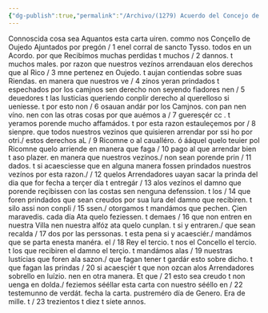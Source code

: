 ```yaml
---
{"dg-publish":true,"permalink":"/Archivo/(1279) Acuerdo del Concejo de Oviedo/","tags":["#Siglo_13","a1274","escrito","Oviedo","medieval","documento"]}
---
```



Connoscida cosa sea Aquantos esta carta uiren. commo nos Conçello de Oujedo Ajuntados por pregón / 1 enel corral de sancto Tysso. todos en un Acordo. por que Recibímos muchas perdidas t muchos / 2 dannos. t muchos males. por razon que nuestros vezínos arrendauan elos derechos que al Rico / 3 mne pertenez en Oujedo. t aujan contiendas sobre suas Riendas. en manera que nuestros ve / 4 zínos yeran prindados t espechados por los camjnos sen derecho non seyendo fiadores nen / 5 deuedores t las Iusticias queriendo conplir derecho al querelloso si ueniesse. t por esto non / 6 osauan andár por los Camjnos. con pan nen víno. nen con las otras cosas por que auémos a / 7 gueresçér cc . t yeramos porende mucho affamádos. t por esta razon estauleçemos por / 8 sienpre. que todos nuestros vezinos que quisieren arrendar por ssi ho por otri./ estos derechos aL / 9 Ricomne o al caualléro. ó ááquel quelo teuier pol Ricomne quelo arriende en manera que faga / 10 pago al que arrendar bien t aso plazer. en manera que nuestros vezínos./ non sean porende prin / 11 dados. t si acaesciesse que en alguna manera fossen prindados nuestros vezínos por esta razon./ / 12 quelos Arrendadores uayan sacar la prinda del dia que for fecha a terçer día t entregár / 13 alos vezínos el damno que porende reçibissen con las costas sen nenguna defenssion. t los / 14 que foren prindados que sean creudos por sua Iura del damno que recibiren. t silo assi non conpli / 15 ssen./ otorgamos t mandámos que pechen. Çien maravedis. cada día Ata quelo feziessen. t demaes / 16 que non entren en nuestra Villa nen nuestra alfóz ata quelo cunplan. t si y entraren./ que sean recalda / 17 dos por las perssonas. t esta pena si y acaesciér./ mandámos que se parta enesta manéra. el / 18 Rey el tercio. t nos el Concello el tercio. t los que recibiren el damno el terçio. t mandámos alas / 19 nuestras Iustícias que foren ala sazon./ que fagan tener t gardár esto sobre dicho. t que fagan las prindas / 20 si acaesçiér t que non ozcan alos Arrendadores sobrello en Iuízio. nen en otra manera. Et que / 21 esto sea creudo t non uenga en dolda./ feziemos sééllar esta carta con nuestro sééllo en / 22 testemunno de verdát. fecha la carta. pustreméro día de Genero. Era de mille. t / 23 trezientos t diez t síete annos.
